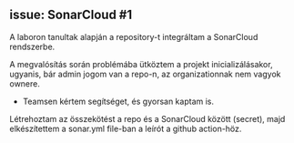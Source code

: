 ## issue: SonarCloud #1

A laboron tanultak alapján a repository-t integráltam a SonarCloud rendszerbe.

A megvalósítás során problémába ütköztem a projekt inicializálásakor, ugyanis, bár admin jogom van a repo-n, az organizationnak nem vagyok ownere. 

- Teamsen kértem segítséget, és gyorsan kaptam is.

Létrehoztam az összekötést a repo és a SonarCloud között (secret), majd elkészítettem a sonar.yml file-ban a leírót a github action-höz.